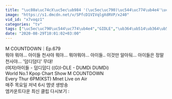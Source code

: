 ```yaml
---
title: "\uc80a\uc74cX\uc5ec\ub984 '(\uc5ec\uc790)\uc544\uc774\ub4e4'\uc758 '\ub364\ub514\ub364\ub514' \ubb34\ub300"
image: "https://s1.dmcdn.net/v/SPfcD1VIVqlgXdRVP/x240"
vid_id: "x7voqz1"
categories: "tv"
tags: ["\uc5ec\uc790\uc544\uc774\ub4e4","GIDLE","\ub364\ub514\ub364\ub514"]
date: "2020-08-29T10:01:02+03:00"
---
```

M COUNTDOWN｜Ep.679  <br>뭐야 뭐야... 아이들 천사야 뭐야... 뭐야뭐야... 아이들.. 이것만 알아둬... 아이들은 정말 천사야... '덤디덤디' 무대!  <br>(여자)아이들 - 덤디덤디 ((G)I-DLE - DUMDi DUMDi)  <br>World No.1 Kpop Chart Show M COUNTDOWN    <br>Every Thur 6PM(KST) Mnet Live on Air   <br>매주 목요일 저녁 6시 엠넷 생방송  <br>엠카운트다운 최신 클립 다시보기 : 
